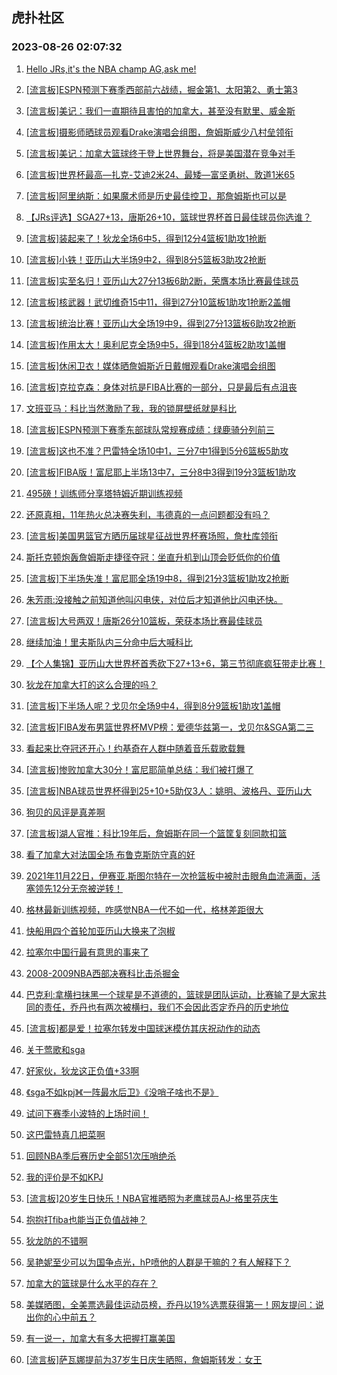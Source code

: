 ## 虎扑社区 
### 2023-08-26 02:07:32

1. [Hello JRs,it's the NBA champ AG,ask me!](https://bbs.hupu.com/61827122.html)

2. [[流言板]ESPN预测下赛季西部前六战绩，掘金第1、太阳第2、勇士第3](https://bbs.hupu.com/61828565.html)

3. [[流言板]美记：我们一直期待且害怕的加拿大，甚至没有默里、威金斯](https://bbs.hupu.com/61828431.html)

4. [[流言板]摄影师晒球员观看Drake演唱会组图，詹姆斯威少八村垒领衔](https://bbs.hupu.com/61827585.html)

5. [[流言板]美记：加拿大篮球终于登上世界舞台，将是美国潜在竞争对手](https://bbs.hupu.com/61828399.html)

6. [[流言板]世界杯最高—扎克-艾迪2米24、最矮—富坚勇树、敦道1米65](https://bbs.hupu.com/61824993.html)

7. [[流言板]阿里纳斯：如果魔术师是历史最佳控卫，那詹姆斯也可以是](https://bbs.hupu.com/61825839.html)

8. [【JRs评选】SGA27+13，唐斯26+10，篮球世界杯首日最佳球员你选谁？](https://bbs.hupu.com/61828187.html)

9. [[流言板]装起来了！狄龙全场6中5，得到12分4篮板1助攻1抢断](https://bbs.hupu.com/61828169.html)

10. [[流言板]小铁！亚历山大半场9中2，得到8分5篮板3助攻2抢断](https://bbs.hupu.com/61827410.html)

11. [[流言板]实至名归！亚历山大27分13板6助2断，荣膺本场比赛最佳球员](https://bbs.hupu.com/61828670.html)

12. [[流言板]核武器！武切维奇15中11，得到27分10篮板1助攻1抢断2盖帽](https://bbs.hupu.com/61824151.html)

13. [[流言板]统治比赛！亚历山大全场19中9，得到27分13篮板6助攻2抢断](https://bbs.hupu.com/61828145.html)

14. [[流言板]作用太大！奥利尼克全场9中5，得到18分4篮板2助攻1盖帽](https://bbs.hupu.com/61828205.html)

15. [[流言板]休闲卫衣！媒体晒詹姆斯近日戴帽观看Drake演唱会组图](https://bbs.hupu.com/61827496.html)

16. [[流言板]克拉克森：身体对抗是FIBA比赛的一部分，只是最后有点沮丧](https://bbs.hupu.com/61828823.html)

17. [文班亚马：科比当然激励了我，我的锁屏壁纸就是科比](https://bbs.hupu.com/61825274.html)

18. [[流言板]ESPN预测下赛季东部球队常规赛成绩：绿鹿骑分列前三](https://bbs.hupu.com/61827202.html)

19. [[流言板]这也不准？巴雷特全场10中1，三分7中1得到5分6篮板5助攻](https://bbs.hupu.com/61828288.html)

20. [[流言板]FIBA版！富尼耶上半场13中7，三分8中3得到19分3篮板1助攻](https://bbs.hupu.com/61827376.html)

21. [495磅！训练师分享塔特姆近期训练视频](https://bbs.hupu.com/61827295.html)

22. [还原真相，11年热火总决赛失利，韦德真的一点问题都没有吗？](https://bbs.hupu.com/61826176.html)

23. [[流言板]美国男篮官方晒历届球星征战世界杯赛场照，詹杜库领衔](https://bbs.hupu.com/61822557.html)

24. [斯托克顿炮轰詹姆斯走捷径夺冠：坐直升机到山顶会贬低你的价值](https://bbs.hupu.com/61819166.html)

25. [[流言板]下半场失准！富尼耶全场19中8，得到21分3篮板1助攻2抢断](https://bbs.hupu.com/61828231.html)

26. [朱芳雨:没接触之前知道他叫闪电侠，对位后才知道他比闪电还快。](https://bbs.hupu.com/61827365.html)

27. [[流言板]大号两双！唐斯26分10篮板，荣获本场比赛最佳球员](https://bbs.hupu.com/61828780.html)

28. [继续加油！里夫斯队内三分命中后大喊科比](https://bbs.hupu.com/61824470.html)

29. [【个人集锦】亚历山大世界杯首秀砍下27+13+6，第三节彻底疯狂带走比赛！](https://bbs.hupu.com/61828579.html)

30. [狄龙在加拿大打的这么合理的吗？](https://bbs.hupu.com/61827793.html)

31. [[流言板]下半场人呢？戈贝尔全场9中4，得到8分9篮板1助攻1盖帽](https://bbs.hupu.com/61828268.html)

32. [[流言板]FIBA发布男篮世界杯MVP榜：爱德华兹第一，戈贝尔&SGA第二三](https://bbs.hupu.com/61819082.html)

33. [看起来比夺冠还开心！约基奇在人群中随着音乐载歌载舞](https://bbs.hupu.com/61828974.html)

34. [[流言板]惨败加拿大30分！富尼耶简单总结：我们被打爆了](https://bbs.hupu.com/61828860.html)

35. [[流言板]NBA球员世界杯得到25+10+5助仅3人：姚明、波格丹、亚历山大](https://bbs.hupu.com/61829084.html)

36. [狗贝的风评是真差啊](https://bbs.hupu.com/61828243.html)

37. [[流言板]湖人官推：科比19年后，詹姆斯在同一个篮筐复刻同款扣篮](https://bbs.hupu.com/61818794.html)

38. [看了加拿大对法国全场 布鲁克斯防守真的好](https://bbs.hupu.com/61828102.html)

39. [2021年11月22日，伊赛亚.斯图尔特在一次抢篮板中被肘击眼角血流满面，活塞领先12分无奈被逆转！](https://bbs.hupu.com/61818551.html)

40. [格林最新训练视频，咋感觉NBA一代不如一代，格林差距很大](https://bbs.hupu.com/61828554.html)

41. [快船用四个首轮加亚历山大换来了泡椒](https://bbs.hupu.com/61828289.html)

42. [拉塞尔中国行最有意思的事来了](https://bbs.hupu.com/61828318.html)

43. [2008-2009NBA西部决赛科比击杀掘金](https://bbs.hupu.com/61827435.html)

44. [巴克利:拿横扫抹黑一个球星是不道德的，篮球是团队运动，比赛输了是大家共同的责任，乔丹也有两次被横扫，我们不会因此否定乔丹的历史地位](https://bbs.hupu.com/61827711.html)

45. [[流言板]都是爱！拉塞尔转发中国球迷模仿其庆祝动作的动态](https://bbs.hupu.com/61829079.html)

46. [关于莺歌和sga](https://bbs.hupu.com/61828091.html)

47. [好家伙，狄龙这正负值+33啊](https://bbs.hupu.com/61828215.html)

48. [《sga不如kpj》《一阵最水后卫》《没哨子啥也不是》](https://bbs.hupu.com/61828000.html)

49. [试问下赛季小波特的上场时间！](https://bbs.hupu.com/61828419.html)

50. [这巴雷特真几把菜啊](https://bbs.hupu.com/61827990.html)

51. [回顾NBA季后赛历史全部51次压哨绝杀](https://bbs.hupu.com/61827461.html)

52. [我的评价是不如KPJ](https://bbs.hupu.com/61827636.html)

53. [[流言板]20岁生日快乐！NBA官推晒照为老鹰球员AJ-格里芬庆生](https://bbs.hupu.com/61827536.html)

54. [抱抱打fiba也能当正负值战神？](https://bbs.hupu.com/61828513.html)

55. [狄龙防的不错啊](https://bbs.hupu.com/61827723.html)

56. [吴艳妮至少可以为国争点光，hP喷他的人群是干嘛的？有人解释下？](https://bbs.hupu.com/61828810.html)

57. [加拿大的篮球是什么水平的存在？](https://bbs.hupu.com/61827905.html)

58. [美媒晒图，全美票选最佳运动员榜，乔丹以19%选票获得第一！网友提问：说出你的心中前五？](https://bbs.hupu.com/61828380.html)

59. [有一说一，加拿大有多大把握打赢美国](https://bbs.hupu.com/61828902.html)

60. [[流言板]萨瓦娜提前为37岁生日庆生晒照，詹姆斯转发：女王](https://bbs.hupu.com/61819591.html)

